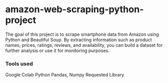 # amazon-web-scraping-python-project
The goal of this project is to scrape smartphone data from Amazon using Python and Beautiful Soup. By extracting information such as product names, prices, ratings, reviews, and availability, you can build a dataset for further analysis or use it for monitoring purposes.

### Tools used
Google Colab
Python
Pandas, Numpy
Requested Library


